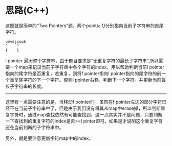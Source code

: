 # 思路(C++)
这题就是简单的“Two Pointers”题。两个points: f,l分别指向当前子字符串的首尾字符。
```
umvejcuuk
^    ^
f    l
```
l pointer
遍历整个字符串，由于题目要求是“无重复字符的最长子字符串”,所以需要一个map来记录当前子字符串中各个字符的index，用以帮助判断当前l pointer指向的尾字符是否重复，若重复，则将f pointer指向l pointer指向的尾字符的前一个重复尾字符的下一个字符。否则l pointer右移，判断下一个字符。并更新当前最长子字符串的长度。

---
这里有一点需要注意的是，当移动f pointer时，虽然在f pointer左边的部分字符已经不在当前子字符串中了，但是由于我们没有将其从map中erase掉，所以判断重复字符时，通过map查找依然有可能查找到，这一点其实并不是问题，只要判断一下查找到的重复字符的index是否>=l pinter即可，如果是才说明这个重复字符还在当前判断的子字符串中。

另外，就是要注意更新字符map中的index。